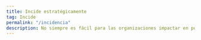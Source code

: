 ```yaml
---
title: Incide estratégicamente
tag: Incide
permalink: "/incidencia"
description: No siempre es fácil para las organizaciones impactar en políticas públicas. Acá te entregamos herramientas para conseguirlo. Crea, impulsa y concreta tus objetivos con metodologías creadas especialmente para líderes emergentes, organizaciones y colectivos.
---
```


